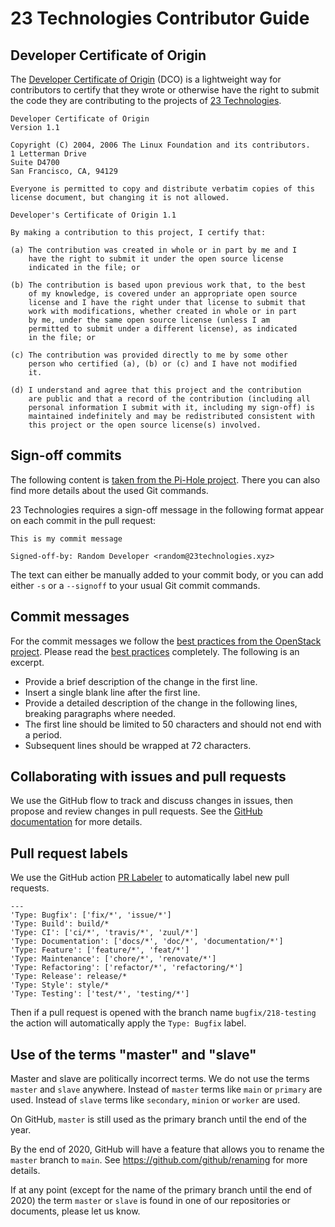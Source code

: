# 23 Technologies Contributor Guide

## Developer Certificate of Origin

The [Developer Certificate of Origin](https://developercertificate.org) (DCO)
is a lightweight way for contributors to certify that they wrote or otherwise
have the right to submit the code they are contributing to the projects of
[23 Technologies](https://23technologies.cloud).

```
Developer Certificate of Origin
Version 1.1

Copyright (C) 2004, 2006 The Linux Foundation and its contributors.
1 Letterman Drive
Suite D4700
San Francisco, CA, 94129

Everyone is permitted to copy and distribute verbatim copies of this
license document, but changing it is not allowed.

Developer's Certificate of Origin 1.1

By making a contribution to this project, I certify that:

(a) The contribution was created in whole or in part by me and I
    have the right to submit it under the open source license
    indicated in the file; or

(b) The contribution is based upon previous work that, to the best
    of my knowledge, is covered under an appropriate open source
    license and I have the right under that license to submit that
    work with modifications, whether created in whole or in part
    by me, under the same open source license (unless I am
    permitted to submit under a different license), as indicated
    in the file; or

(c) The contribution was provided directly to me by some other
    person who certified (a), (b) or (c) and I have not modified
    it.

(d) I understand and agree that this project and the contribution
    are public and that a record of the contribution (including all
    personal information I submit with it, including my sign-off) is
    maintained indefinitely and may be redistributed consistent with
    this project or the open source license(s) involved.
```

## Sign-off commits

The following content is [taken from the Pi-Hole project](https://github.com/pi-hole/docs/blob/master/docs/guides/github/how-to-signoff.md).
There you can also find more details about the used Git commands.

23 Technologies requires a sign-off message in the following format appear on each commit in the pull request:

```
This is my commit message

Signed-off-by: Random Developer <random@23technologies.xyz>
```

The text can either be manually added to your commit body, or you can add
either ``-s`` or a ``--signoff`` to your usual Git commit commands.

## Commit messages

For the commit messages we follow the [best practices from the OpenStack project](https://wiki.openstack.org/wiki/GitCommitMessages).
Please read the [best practices](https://wiki.openstack.org/wiki/GitCommitMessages) completely. The following is an excerpt.

* Provide a brief description of the change in the first line.
* Insert a single blank line after the first line.
* Provide a detailed description of the change in the following lines, breaking paragraphs where needed.
* The first line should be limited to 50 characters and should not end with a period.
* Subsequent lines should be wrapped at 72 characters.

## Collaborating with issues and pull requests

We use the GitHub flow to track and discuss changes in issues, then propose and
review changes in pull requests. See the
[GitHub documentation](https://docs.github.com/en/free-pro-team@latest/github/collaborating-with-issues-and-pull-requests)
for more details.

## Pull request labels

We use the GitHub action [PR Labeler](https://github.com/marketplace/actions/pr-labeler)
to automatically label new pull requests.

```
---
'Type: Bugfix': ['fix/*', 'issue/*']
'Type: Build': build/*
'Type: CI': ['ci/*', 'travis/*', 'zuul/*']
'Type: Documentation': ['docs/*', 'doc/*', 'documentation/*']
'Type: Feature': ['feature/*', 'feat/*']
'Type: Maintenance': ['chore/*', 'renovate/*']
'Type: Refactoring': ['refactor/*', 'refactoring/*']
'Type: Release': release/*
'Type: Style': style/*
'Type: Testing': ['test/*', 'testing/*']
```

Then if a pull request is opened with the branch name ``bugfix/218-testing`` the action
will automatically apply the ``Type: Bugfix`` label.

## Use of the terms "master" and "slave"

Master and slave are politically incorrect terms. We do not use the terms ``master`` and
``slave`` anywhere. Instead of ``master`` terms like ``main`` or ``primary`` are
used. Instead of ``slave`` terms like ``secondary``, ``minion`` or ``worker`` are used.

On GitHub, ``master`` is still used as the primary branch until the end of the year.

By the end of 2020, GitHub will have a feature that allows you to rename the ``master``
branch to ``main``. See https://github.com/github/renaming for more details.

If at any point (except for the name of the primary branch until the end of 2020) the term
``master`` or ``slave`` is found in one of our repositories or documents, please let us know.
